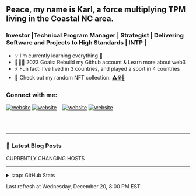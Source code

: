 ## Peace, my name is Karl, a force multiplying TPM living in the Coastal NC area.

### Investor |Technical Program Manager | Strategist | Delivering Software and Projects to High Standards | INTP |

- 💡 I’m currently learning everything 🤣
- 🏋🏾‍♂️ 2023 Goals: Rebuild my Github account & Learn more about web3
- ⚡ Fun fact: I've lived in 3 countries, and played a sport in 4 countries
- 👀 Check out my random NFT collection: [⚠️☢️💊](https://y.at/pod/yatmosphere?members=e8b5818b-15a0-4dbe-9547-c72ab58c6cad)

### Connect with me:

[![website](./img/globe-light.svg)](https://lovgrowth.com/#gh-light-mode-only)
[![website](./img/globe-dark.svg)](https://lovgrowth.com/#gh-dark-mode-only)
&nbsp;&nbsp;
[![website](./img/linkedin-light.svg)](https://www.linkedin.com/in/jacksonk1asset/#gh-light-mode-only)
[![website](./img/linkedin-dark.svg)](https://www.linkedin.com/in/jacksonk1asset/#gh-dark-mode-only)

<br />
<br />

---

### 📕 Latest Blog Posts

<!-- BLOG-POST-LIST:START -->
CURRENTLY CHANGING HOSTS

---

<details>
  <summary>:zap: GitHub Stats</summary>

  <img align="left" alt="jacksonk1asset's GitHub Stats" src="https://github-readme-stats.vercel.app/api?username=jacksonk1asset&show_icons=true&hide_border=false&title_color=ff652f&icon_color=FFE400&bg_color=09131B&text_color=ffffff&border_color=0c1a25" />

</details>

[website]: https://lovgrowth.com
[linkedin]: https://www.linkedin.com/in/jacksonk1asset/

Last refresh at Wednesday, December 20, 8:00 PM EST.
